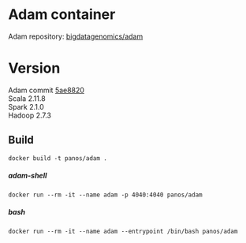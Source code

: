 # Adam container
Adam repository:  [bigdatagenomics/adam](https://github.com/bigdatagenomics/adam)

# Version
Adam commit [5ae8820](https://github.com/bigdatagenomics/adam/commit/5ae88202339b47851ab91f85c58a1185ad232740)  
Scala 2.11.8  
Spark 2.1.0  
Hadoop 2.7.3  

## Build
    docker build -t panos/adam .

##### adam-shell

    docker run --rm -it --name adam -p 4040:4040 panos/adam

##### bash

    docker run --rm -it --name adam --entrypoint /bin/bash panos/adam
